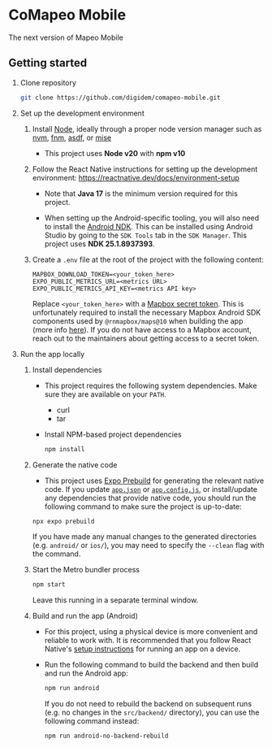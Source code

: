 # CoMapeo Mobile

The next version of Mapeo Mobile

## Getting started

1. Clone repository

   ```sh
   git clone https://github.com/digidem/comapeo-mobile.git
   ```

2. Set up the development environment

   1. Install [Node](https://nodejs.org), ideally through a proper node version manager such as [nvm](https://github.com/nvm-sh/nvm), [fnm](https://github.com/Schniz/fnm), [asdf](https://asdf-vm.com/), or [mise](https://mise.jdx.dev/)

      - This project uses **Node v20** with **npm v10**

   2. Follow the React Native instructions for setting up the development environment: https://reactnative.dev/docs/environment-setup

      - Note that **Java 17** is the minimum version required for this project.

      - When setting up the Android-specific tooling, you will also need to install the [Android NDK](https://developer.android.com/ndk/). This can be installed using Android Studio by going to the `SDK Tools` tab in the `SDK Manager`. This project uses **NDK 25.1.8937393**.

   3. Create a `.env` file at the root of the project with the following content:

      ```
      MAPBOX_DOWNLOAD_TOKEN=<your_token_here>
      EXPO_PUBLIC_METRICS_URL=<metrics URL>
      EXPO_PUBLIC_METRICS_API_KEY=<metrics API key>
      ```

      Replace `<your_token_here>` with a [Mapbox secret token](https://docs.mapbox.com/android/maps/guides/install/#configure-credentials). This is unfortunately required to install the necessary Mapbox Android SDK components used by `@rnmapbox/maps@10` when building the app (more info [here](https://github.com/rnmapbox/maps/blob/v10.0/android/install.md#mapbox-maps-sdk-v10)). If you do not have access to a Mapbox account, reach out to the maintainers about getting access to a secret token.

3. Run the app locally

   1. Install dependencies

      - This project requires the following system dependencies. Make sure they are available on your `PATH`.

        - curl
        - tar

      - Install NPM-based project dependencies

        ```sh
        npm install
        ```

   2. Generate the native code

      - This project uses [Expo Prebuild](https://docs.expo.dev/workflow/prebuild/) for generating the relevant native code. If you update [`app.json`](./app.json) or [`app.config.js`](./app.config.js), or install/update any dependencies that provide native code, you should run the following command to make sure the project is up-to-date:

      ```sh
      npx expo prebuild
      ```

      If you have made any manual changes to the generated directories (e.g. `android/` or `ios/`), you may need to specify the `--clean` flag with the command.

   3. Start the Metro bundler process

      ```sh
      npm start
      ```

      Leave this running in a separate terminal window.

   4. Build and run the app (Android)

      - For this project, using a physical device is more convenient and reliable to work with. It is recommended that you follow React Native's [setup instructions](https://reactnative.dev/docs/running-on-device) for running an app on a device.

      - Run the following command to build the backend and then build and run the Android app:

        ```sh
        npm run android
        ```

        If you do not need to rebuild the backend on subsequent runs (e.g. no changes in the `src/backend/` directory), you can use the following command instead:

        ```sh
        npm run android-no-backend-rebuild
        ```
